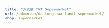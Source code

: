 ```yaml
---
title: "大統華 T&T Supermarket"
url: /edmonton/da-tong-hua-tandt-supermarket/
shop: supermarket
---
```

